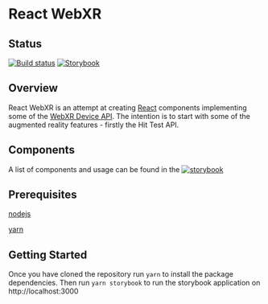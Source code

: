 # React WebXR

## Status
[![Build status](https://ci.appveyor.com/api/projects/status/9uxqva5vglckj6r4?svg=true)](https://ci.appveyor.com/project/ChrisDobby/react-webxr)
[![Storybook](https://cdn.jsdelivr.net/gh/storybooks/brand@master/badge/badge-storybook.svg)](https://react-webxr.chrisdobby.dev/)

## Overview

React WebXR is an attempt at creating [React](https://reactjs.org/) components implementing some of the [WebXR Device API](https://www.w3.org/TR/webxr/). The intention is to start with some of the augmented reality features - firstly the Hit Test API.

## Components

A list of components and usage can be found in the [![storybook](https://cdn.jsdelivr.net/gh/storybooks/brand@master/badge/badge-storybook.svg)](https://react-webxr.chrisdobby.dev/)

## Prerequisites

[nodejs](https://nodejs.org)

[yarn](https://yarnpkg.com/)

## Getting Started

Once you have cloned the repository run `yarn` to install the package dependencies.
Then run `yarn storybook` to run the storybook application on http://localhost:3000
